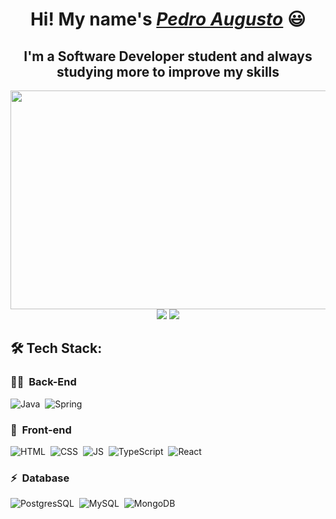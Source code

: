 <div>
  <h1 align="center">Hi! My name's <a href="https://www.linkedin.com/in/pedroacbg/"><i>Pedro Augusto</i></a> 😃️</h1>
</div>

<div>
  <h2 align="center"> I'm a Software Developer student and always studying more to improve my skills</h2>
</div>

<div align="center">
   <img height="350em" width="700" src="https://i.pinimg.com/originals/3e/fc/f1/3efcf1e9a5f2c3354714699b321221b4.gif"/>
</div>

<div align="center">
  <a href="https://www.linkedin.com/in/pedroacbg/" target="_blank"><img src="https://img.shields.io/badge/-LinkedIn-%230077B5?style=for-the-badge&logo=linkedin&logoColor=white" target="_blank"></a> 
  <a href="mailto:pedrooaugustoo130@gmail.com"><img src="https://img.shields.io/badge/-Gmail-%23333?style=for-the-badge&logo=gmail&logoColor=white" target="_blank"></a>
</div>

## 🛠  Tech Stack:
### 👩‍💻 &nbsp;Back-End
![Java](https://img.shields.io/badge/-Java-05122A?style=flat&logo=java)&nbsp;
![Spring](https://img.shields.io/badge/-Spring-05122A?style=flat&logo=spring)&nbsp;

### 🎨 &nbsp;Front-end
![HTML](https://img.shields.io/badge/-HTML-05122A?style=flat&logo=HTML5)&nbsp;
![CSS](https://img.shields.io/badge/-CSS-05122A?style=flat&logo=CSS3&logoColor=1572B6)&nbsp;
![JS](https://img.shields.io/badge/-JavaScript-05122A?style=flat&logo=javascript)&nbsp;
![TypeScript](https://img.shields.io/badge/-TypeScript-05122A?style=flat&logo=typescript)&nbsp;
![React](https://img.shields.io/badge/-React-05122A?style=flat&logo=react)&nbsp;

### ⚡ &nbsp;Database 
![PostgresSQL](https://img.shields.io/badge/-PostgreSQL-05122A?style=flat&logo=postgresql)&nbsp;
![MySQL](https://img.shields.io/badge/-MySQL-05122A?style=flat&logo=mysql)&nbsp;
![MongoDB](https://img.shields.io/badge/-MongoDB-05122A?style=flat&logo=mongodb)&nbsp;




